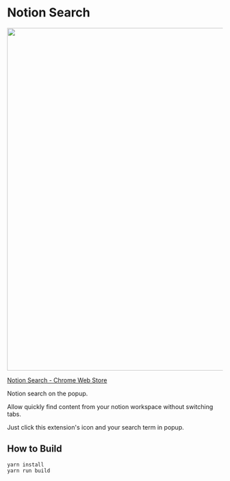 # Notion Search

<a href="https://chrome.google.com/webstore/detail/notion-search/nelmlmaelgfcpjgknkidapfnoddpjfee"><img src="https://user-images.githubusercontent.com/315510/205478541-6242f40e-9921-425d-bb08-fddd47a2ad00.png" width="800px" /></a>

[Notion Search - Chrome Web Store](https://chrome.google.com/webstore/detail/notion-search/nelmlmaelgfcpjgknkidapfnoddpjfee)

Notion search on the popup.

Allow quickly find content from your notion workspace without switching tabs.

Just click this extension's icon and your search term in popup.

## How to Build

```
yarn install
yarn run build
```
